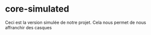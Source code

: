 # core-simulated
Ceci est la version simulée de notre projet. Cela nous permet de nous affranchir des casques
